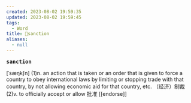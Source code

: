 ```yaml
---
created: 2023-08-02 19:59:35
updated: 2023-08-02 19:59:45
tags:
  - Word
title: 📖sanction
aliases:
  - null
---
```


<pre><strong>sanction</strong></pre>
[ˈsæŋkʃn]
(1)n. an action that is taken or an order that is given to force a country to obey international laws by limiting or stopping trade with that country, by not allowing economic aid for that country, etc. （经济）制裁(2)v. to officially accept or allow 批准
[[endorse]]
